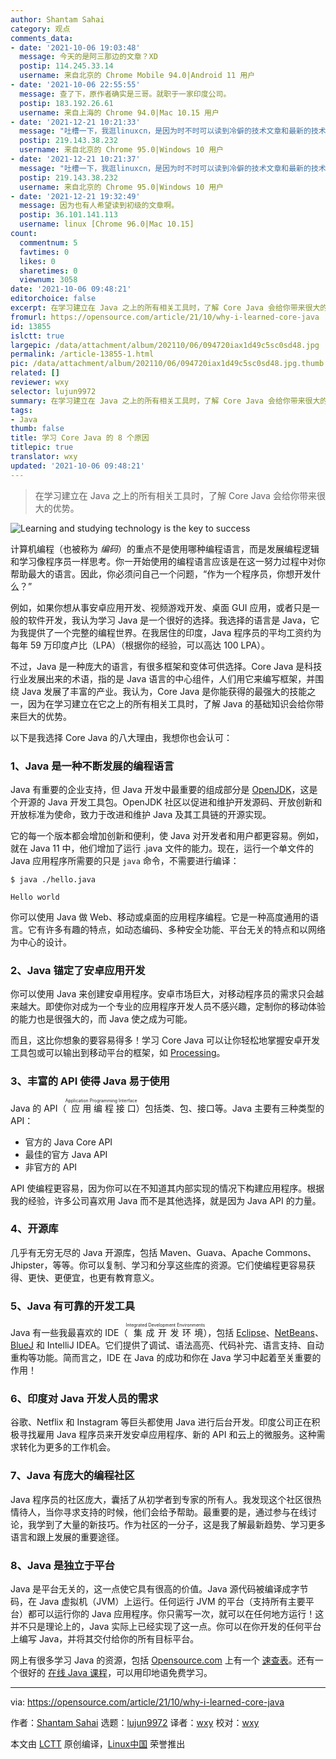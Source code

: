 ```yaml
---
author: Shantam Sahai
category: 观点
comments_data:
- date: '2021-10-06 19:03:48'
  message: 今天的是阿三那边的文章？XD
  postip: 114.245.33.14
  username: 来自北京的 Chrome Mobile 94.0|Android 11 用户
- date: '2021-10-06 22:55:55'
  message: 查了下，原作者确实是三哥。就职于一家印度公司。
  postip: 183.192.26.61
  username: 来自上海的 Chrome 94.0|Mac 10.15 用户
- date: '2021-12-21 10:21:33'
  message: "吐槽一下，我逛linuxcn，是因为时不时可以读到冷僻的技术文章和最新的技术新闻。<br />\r\n<br />\r\n这么肤浅内容的文章，登载受众是谁？"
  postip: 219.143.38.232
  username: 来自北京的 Chrome 95.0|Windows 10 用户
- date: '2021-12-21 10:21:37'
  message: "吐槽一下，我逛linuxcn，是因为时不时可以读到冷僻的技术文章和最新的技术新闻。<br />\r\n<br />\r\n这么肤浅内容的文章，登载受众是谁？"
  postip: 219.143.38.232
  username: 来自北京的 Chrome 95.0|Windows 10 用户
- date: '2021-12-21 19:32:49'
  message: 因为也有人希望读到初级的文章啊。
  postip: 36.101.141.113
  username: linux [Chrome 96.0|Mac 10.15]
count:
  commentnum: 5
  favtimes: 0
  likes: 0
  sharetimes: 0
  viewnum: 3058
date: '2021-10-06 09:48:21'
editorchoice: false
excerpt: 在学习建立在 Java 之上的所有相关工具时，了解 Core Java 会给你带来很大的优势。
fromurl: https://opensource.com/article/21/10/why-i-learned-core-java
id: 13855
islctt: true
largepic: /data/attachment/album/202110/06/094720iax1d49c5sc0sd48.jpg
permalink: /article-13855-1.html
pic: /data/attachment/album/202110/06/094720iax1d49c5sc0sd48.jpg.thumb.jpg
related: []
reviewer: wxy
selector: lujun9972
summary: 在学习建立在 Java 之上的所有相关工具时，了解 Core Java 会给你带来很大的优势。
tags:
- Java
thumb: false
title: 学习 Core Java 的 8 个原因
titlepic: true
translator: wxy
updated: '2021-10-06 09:48:21'
---
```



> 
> 在学习建立在 Java 之上的所有相关工具时，了解 Core Java 会给你带来很大的优势。
> 
> 
> 


![](/data/attachment/album/202110/06/094720iax1d49c5sc0sd48.jpg "Learning and studying technology is the key to success")


计算机编程（也被称为 *编码*）的重点不是使用哪种编程语言，而是发展编程逻辑和学习像程序员一样思考。你一开始使用的编程语言应该是在这一努力过程中对你帮助最大的语言。因此，你必须问自己一个问题，“作为一个程序员，你想开发什么？”


例如，如果你想从事安卓应用开发、视频游戏开发、桌面 GUI 应用，或者只是一般的软件开发，我认为学习 Java 是一个很好的选择。我选择的语言是 Java，它为我提供了一个完整的编程世界。在我居住的印度，Java 程序员的平均工资约为每年 59 万印度卢比（LPA）（根据你的经验，可以高达 100 LPA）。


不过，Java 是一种庞大的语言，有很多框架和变体可供选择。Core Java 是科技行业发展出来的术语，指的是 Java 语言的中心组件，人们用它来编写框架，并围绕 Java 发展了丰富的产业。我认为，Core Java 是你能获得的最强大的技能之一，因为在学习建立在它之上的所有相关工具时，了解 Java 的基础知识会给你带来巨大的优势。


以下是我选择 Core Java 的八大理由，我想你也会认可：


### 1、Java 是一种不断发展的编程语言


Java 有重要的企业支持，但 Java 开发中最重要的组成部分是 [OpenJDK](https://developer.ibm.com/components/open-jdk/)，这是个开源的 Java 开发工具包。OpenJDK 社区以促进和维护开发源码、开放创新和开放标准为使命，致力于改进和维护 Java 及其工具链的开源实现。


它的每一个版本都会增加创新和便利，使 Java 对开发者和用户都更容易。例如，就在 Java 11 中，他们增加了运行 .java 文件的能力。现在，运行一个单文件的 Java 应用程序所需要的只是 `java` 命令，不需要进行编译：



```
$ java ./hello.java

Hello world

```

你可以使用 Java 做 Web、移动或桌面的应用程序编程。它是一种高度通用的语言。它有许多有趣的特点，如动态编码、多种安全功能、平台无关的特点和以网络为中心的设计。


### 2、Java 锚定了安卓应用开发


你可以使用 Java 来创建安卓用程序。安卓市场巨大，对移动程序员的需求只会越来越大。即使你对成为一个专业的应用程序开发人员不感兴趣，定制你的移动体验的能力也是很强大的，而 Java 使之成为可能。


而且，这比你想象的要容易得多！学习 Core Java 可以让你轻松地掌握安卓开发工具包或可以输出到移动平台的框架，如 [Processing](http://processing.org/)。


### 3、丰富的 API 使得 Java 易于使用


Java 的 API（<ruby> 应用编程接口 <rt>  Application Programming Interface </rt></ruby>）包括类、包、接口等。Java 主要有三种类型的 API：


* 官方的 Java Core API
* 最佳的官方 Java API
* 非官方的 API


API 使编程更容易，因为你可以在不知道其内部实现的情况下构建应用程序。根据我的经验，许多公司喜欢用 Java 而不是其他选择，就是因为 Java API 的力量。


### 4、开源库


几乎有无穷无尽的 Java 开源库，包括 Maven、Guava、Apache Commons、Jhipster，等等。你可以复制、学习和分享这些库的资源。它们使编程更容易获得、更快、更便宜，也更有教育意义。


### 5、Java 有可靠的开发工具


Java 有一些我最喜欢的 IDE（<ruby> 集成开发环境 <rt>  Integrated Development Environments </rt></ruby>），包括 [Eclipse](https://opensource.com/article/20/12/eclipse)、[NetBeans](https://opensource.com/article/20/12/netbeans)、[BlueJ](https://opensource.com/article/20/7/ide-java#bluej) 和 IntelliJ IDEA。它们提供了调试、语法高亮、代码补完、语言支持、自动重构等功能。简而言之，IDE 在 Java 的成功和你在 Java 学习中起着至关重要的作用！


### 6、印度对 Java 开发人员的需求


谷歌、Netflix 和 Instagram 等巨头都使用 Java 进行后台开发。印度公司正在积极寻找雇用 Java 程序员来开发安卓应用程序、新的 API 和云上的微服务。这种需求转化为更多的工作机会。


### 7、Java 有庞大的编程社区


Java 程序员的社区庞大，囊括了从初学者到专家的所有人。我发现这个社区很热情待人，当你寻求支持的时候，他们会给予帮助。最重要的是，通过参与在线讨论，我学到了大量的新技巧。作为社区的一分子，这是我了解最新趋势、学习更多语言和跟上发展的重要途径。


### 8、Java 是独立于平台


Java 是平台无关的，这一点使它具有很高的价值。Java 源代码被编译成字节码，在 Java 虚拟机（JVM）上运行。任何运行 JVM 的平台（支持所有主要平台）都可以运行你的 Java 应用程序。你只需写一次，就可以在任何地方运行！这并不只是理论上的，Java 实际上已经实现了这一点。你可以在你开发的任何平台上编写 Java，并将其交付给你的所有目标平台。


网上有很多学习 Java 的资源，包括 [Opensource.com](http://Opensource.com) 上有一个 [速查表](https://opensource.com/downloads/java-cheat-sheet)。还有一个很好的 [在线 Java 课程](https://www.learnvern.com/course/core-java-programming-tutorial)，可以用印地语免费学习。




---


via: <https://opensource.com/article/21/10/why-i-learned-core-java>


作者：[Shantam Sahai](https://opensource.com/users/shantam-sahai) 选题：[lujun9972](https://github.com/lujun9972) 译者：[wxy](https://github.com/wxy) 校对：[wxy](https://github.com/wxy)


本文由 [LCTT](https://github.com/LCTT/TranslateProject) 原创编译，[Linux中国](https://linux.cn/) 荣誉推出
